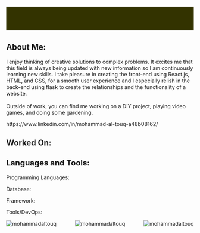 <p align="center" ><img src="https://github.com/MohammadAltouq/MohammadAltouq/blob/main/Hello.gif"></p>

## About Me:
<p>I enjoy thinking of creative solutions to complex problems. It excites me that this field is always being updated with new information so I am continuously learning new skills. 
I take pleasure in creating the front-end using React.js, HTML, and CSS, for a smooth user experience and I especially relish in the back-end using flask to create the relationships and the functionality of a website.
<br> 
<br>
Outside of work, you can find me working on a DIY project, playing video games, and doing some gardening.</p>
https://www.linkedin.com/in/mohammad-al-touq-a48b08162/

## Worked On:

## Languages and Tools:
<p>Programming Languages:</p>
<p>Database:</p>
<p>Framework:</p>
<p>Tools/DevOps:</p>
<div align="center" >
<img align="right"  src="https://github-readme-stats.vercel.app/api?username=mohammadaltouq&show_icons=true&locale=en" alt="mohammadaltouq" />
<img align="left"  src="https://github-readme-streak-stats.herokuapp.com/?user=mohammadaltouq&" alt="mohammadaltouq" />
</div>
<p align="center"><img src="https://github-profile-trophy.vercel.app/?username=mohammadaltouq&theme=onedark&row=1" alt="mohammadaltouq" /></a> </p>
